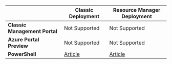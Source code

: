 |  | **Classic Deployment**  | **Resource Manager Deployment**|
|-----------------------------|-------------|---------------------|
| **Classic Management Portal**          | Not Supported          | Not Supported                  |
| **Azure Portal Preview** | Not Supported         | Not Supported                  |
| **PowerShell** | [Article](/documentation/articles/expressroute-howto-coexist-classic/) | [Article](/documentation/articles/expressroute-howto-coexist-resource-manager/) |
